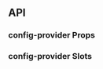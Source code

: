 ## API

### config-provider Props

<field-table :data="configProviderProps"/>

### config-provider Slots

<field-table type="slots" :data="configProviderSlots"/>

<script setup>
import { ref } from 'vue';

const configProviderProps = ref([
  {
    name: 'zIndex',
    desc: 'teleport传出组件的层级',
    type: 'number',
    value: '1001',
  },
  {
    name: 'popupContainer',
    desc: 'teleport传出组件挂载的容器',
    type: 'string | HTMLElement',
    value: 'body',
  },
  {
    name: 'size',
    desc: '大小',
    type: 'Size',
    value: '-',
    version: '2.14.0',
  },
  {
    name: 'update-at-scroll',
    desc: '是否在容器滚动时更新弹出框的位置',
    type: 'boolean',
    value: '`false`',
    version: '2.25.0',
  },
  {
    name: 'scroll-to-close',
    desc: '是否在滚动时关闭弹出框',
    type: 'boolean',
    value: '`false`',
    version: '2.46.0',
  },
  {
    name: 'exchange-time',
    desc: '是否交换时间',
    type: 'boolean',
    value: '`true`',
    version: '2.48.0',
  },
]);

const configProviderSlots = ref([
  {
    name: 'loading',
    desc: '自定义加载中元素',
    params: '-',
    version: '2.28.0',
  },
  {
    name: 'empty',
    desc: '自定义空状态元素',
    params: 'component: string',
    version: '2.28.0',
  },
]);


</script>
